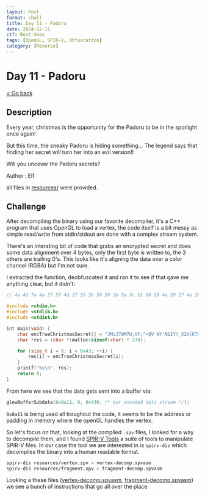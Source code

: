 ```yaml
---
layout: Post
format: chall
title: Day 11 - Padoru
date: 2024-12-11
ctf: Root-Xmas
tags: [OpenGL, SPIR-V, Obfuscation]
category: [Reverse]
---
```

# Day 11 - Padoru

<a class="back-link" href="../../">< Go back</a>

## Description

Every year, christmas is the opportunity for the Padoru to be in the spotlight once again!

But this time, the sneaky Padoru is hiding something... The legend says that finding her secret will turn her into an evil version!!

Will you uncover the Padoru secrets?

Author : Elf

all files in [resources/](./resources) were provided.

## Challenge

After decompiling the binary using our favorite decompiler, it's a C++ program that uses OpenGL to load a vertex, the code itself is a bit messy as simple read/write from stdin/stdout are done with a complex stream system.

There's an intersting bit of code that grabs an encrypted secret and does some data alignment over 4 bytes, only the first byte is written to, the 3 others are trailing 0's. This looks like it's aligning the data over a color channel (RGBA) but I'm not sure.

I extracted the function, deobfuscated it and ran it to see if that gave me anything clear, but it didn't:

```c
// 4a 4d 7a 4a 37 57 4d 37 55 3b 56 59 3b 5e 3c 51 56 20 4e 59 27 4e 26 49 59 28 5f 58 32 56 5b 4b 37 58 5c 5a 5f 40 3d 40 3f 47 24 43 26 4c 43 25 49 47 2c 44 31 50 56 5b 55 32 43 38 5b 5f 2a 2d 2c 2f 72

#include <stdio.h>
#include <stdlib.h>
#include <stdint.h>

int main(void) {
    char encTrueChristmasSecret[] = "JMzJ7WM7U;VY;^<QV NY'N&IY(_X2V[K7X\\Z_@=@?G$C&LC%IG,D1PV[U2C8[_*-,/r";
    char *res = (char *)malloc(sizeof(char) * 270);

    for (size_t i = 0; i < 0x43; ++i) {
        res[i] = encTrueChristmasSecret[i];
    }
    printf("%s\n", res);
    return 0;
}
```

From here we see that the data gets sent into a buffer via:

```c
glewBufferSubdata(0x8a11, 0, 0x430, /* our encoded data stream */);
```

`0x8a11` is being used all troughout the code, it seems to be the address or padding in memory where the openGL handles the vertex.

So let's focus on that, looking at the compiled `.spv` files, I looked for a way to decompile them, and I found [SPIR-V Tools](https://github.com/KhronosGroup/SPIRV-Tools) a suite of tools to manipulate SPIR-V files. In our case the tool we are interested in is `spirv-dis` which decompiles the binary into a human readable format.

```bash
spirv-dis resources/vertex.spv > vertex-decomp.spvasm
spirv-dis resources/fragment.spv > fragment-decomp.spvasm
```

Looking a these files ([vertex-decomp.spvasm](./vertex-decomp.spvasm), [fragment-decomp.spvasm](./fragment-decomp.spvasm)) we see a bunch of instructions that go all over the place
